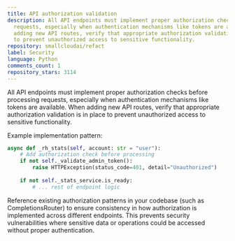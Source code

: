 ```yaml
---
title: API authorization validation
description: All API endpoints must implement proper authorization checks before processing
  requests, especially when authentication mechanisms like tokens are available. When
  adding new API routes, verify that appropriate authorization validation is in place
  to prevent unauthorized access to sensitive functionality.
repository: smallcloudai/refact
label: Security
language: Python
comments_count: 1
repository_stars: 3114
---
```


All API endpoints must implement proper authorization checks before processing requests, especially when authentication mechanisms like tokens are available. When adding new API routes, verify that appropriate authorization validation is in place to prevent unauthorized access to sensitive functionality.

Example implementation pattern:
```python
async def _rh_stats(self, account: str = "user"):
    # Add authorization check before processing
    if not self._validate_admin_token():
        raise HTTPException(status_code=401, detail="Unauthorized")
    
    if not self._stats_service.is_ready:
        # ... rest of endpoint logic
```

Reference existing authorization patterns in your codebase (such as CompletionsRouter) to ensure consistency in how authorization is implemented across different endpoints. This prevents security vulnerabilities where sensitive data or operations could be accessed without proper authentication.